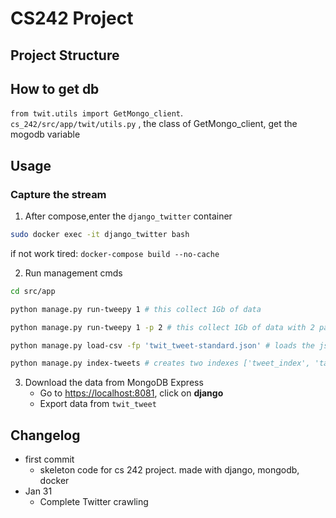 # CS242 Project

## Project Structure

## How to get db
`from twit.utils import GetMongo_client`.     
`cs_242/src/app/twit/utils.py` , the class of GetMongo_client, get the mogodb variable

## Usage


### Capture the stream
1. After compose,enter the `django_twitter` container
```bash
sudo docker exec -it django_twitter bash
```

if not work tired:
`docker-compose build --no-cache`

2. Run management cmds
```bash
cd src/app

python manage.py run-tweepy 1 # this collect 1Gb of data

python manage.py run-tweepy 1 -p 2 # this collect 1Gb of data with 2 parallel process limit 1 per account

python manage.py load-csv -fp 'twit_tweet-standard.json' # loads the json file name.json located in resources/storage into db

python manage.py index-tweets # creates two indexes ['tweet_index', 'tag_index']

```
3. Download the data from MongoDB Express
	* Go to [https://localhost:8081](https://localhost:8081), click on **django**
	* Export data from `twit_tweet`

## Changelog
* first commit
	* skeleton code for cs 242 project. made with django, mongodb, docker
* Jan 31
	* Complete Twitter crawling

